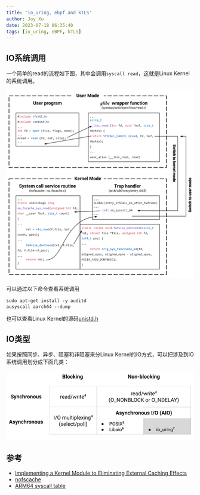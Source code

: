 ```yaml
---
title: 'io_uring, ebpf and kTLS'
author: Joy Xu
date: 2023-07-18 06:35:40
tags: [io_uring, eBPF, kTLS]
---
```


## IO系统调用

一个简单的read的流程如下图，其中会调用`syscall read`，这就是Linux Kernel的系统调用。

![IO 类别](/images/io_read.png)

可以通过以下命令查看系统调用

	sudo apt-get install -y auditd 
	ausyscall aarch64 --dump

也可以查看Linux Kernel的源码[unistd.h](https://git.kernel.org/pub/scm/linux/kernel/git/next/linux-next.git/tree/include/uapi/asm-generic/unistd.h)

## IO类型

如果按照同步、异步、阻塞和非阻塞来分Linux Kernel的IO方式，可以把涉及到IO系统调用划分成下面几类：

![IO 类别](/images/io_types.png)

## 参考

* [Implementing a Kernel Module to Eliminating External Caching Effects](https://cross.ucsc.edu/news/blog/mbwuconstruction_012020.html)
* [nofscache](https://ljishen.github.io/nofscache/)
* [ARM64 syscall table](https://blog.xhyeax.com/2022/04/28/arm64-syscall-table/)
